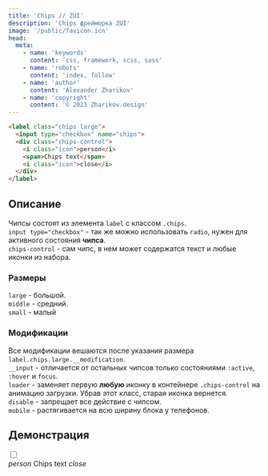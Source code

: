 ```yaml
---
title: 'Chips // ZUI'
description: 'Chips фрейморка ZUI'
image: '/public/favicon.icn'
head:
  meta:
    - name: 'keywords'
      content: 'css, framework, scss, sass'
    - name: 'robots'
      content: 'index, follow'
    - name: 'author'
      content: 'Alexander Zharikov'
    - name: 'copyright'
      content: '© 2023 Zharikov.design'
---
```


```html
<label class="chips large">
  <input type="checkbox" name="chips">
  <div class="chips-control">
    <i class="icon">person</i>
    <span>Chips text</span>
    <i class="icon">close</i>
  </div>
</label>
```

## Описание
Чипсы состоят из элемента `label` с классом `.chips`.   
`input type="checkbox"` - так же можно использовать `radio`, нужен для активного состояния **чипса**.  
`chips-control` - сам чипс, в нем может содержатся текст и любые иконки из набора.  

### Размеры
`large` - большой.  
`middle` - средний.  
`small` - малый

### Модификации
Все модификации вешаются после указания размера `label.chips.large.__modification`.  
`__input` - отличается от остальных чипсов только состояниями `:active`, `:hover` и `focus`.  
`loader` - заменяет первую **любую** иконку в контейнере `.chips-control` на анимацию загрузки. Убрав этот класс, старая иконка вернется.  
`disable` - запрещает все действие с чипсом.  
`mobile` - растягивается на всю ширину блока у телефонов.

## Демонстрация
<label class="chips large">
  <input type="checkbox" name="chips">
  <div class="chips-control">
    <i class="icon">person</i>
    <span>Chips text</span>
    <i class="icon">close</i>
  </div>
</label>